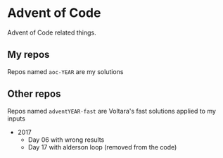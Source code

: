 # Advent of Code

Advent of Code related things.

## My repos

Repos named `aoc-YEAR` are my solutions

## Other repos

Repos named `adventYEAR-fast` are Voltara's fast solutions applied to my inputs

* 2017
  * Day 06 with wrong results
  * Day 17 with alderson loop (removed from the code)